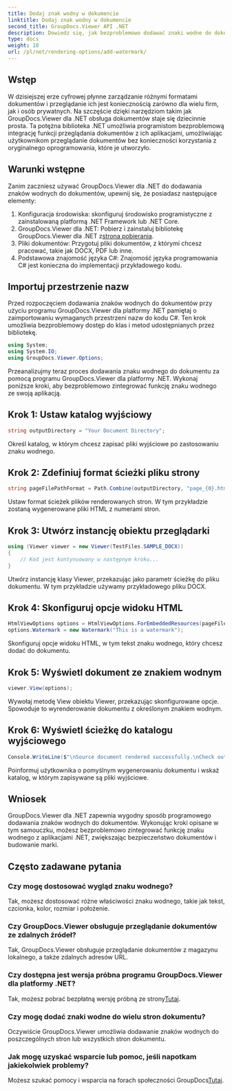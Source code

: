 ```yaml
---
title: Dodaj znak wodny w dokumencie
linktitle: Dodaj znak wodny w dokumencie
second_title: GroupDocs.Viewer API .NET
description: Dowiedz się, jak bezproblemowo dodawać znaki wodne do dokumentów za pomocą programu GroupDocs.Viewer dla platformy .NET. Zwiększ bezpieczeństwo dokumentów i budowanie marki dzięki temu łatwemu do zrozumienia samouczkowi.
type: docs
weight: 10
url: /pl/net/rendering-options/add-watermark/
---
```

## Wstęp
W dzisiejszej erze cyfrowej płynne zarządzanie różnymi formatami dokumentów i przeglądanie ich jest koniecznością zarówno dla wielu firm, jak i osób prywatnych. Na szczęście dzięki narzędziom takim jak GroupDocs.Viewer dla .NET obsługa dokumentów staje się dziecinnie prosta. Ta potężna biblioteka .NET umożliwia programistom bezproblemową integrację funkcji przeglądania dokumentów z ich aplikacjami, umożliwiając użytkownikom przeglądanie dokumentów bez konieczności korzystania z oryginalnego oprogramowania, które je utworzyło.
## Warunki wstępne
Zanim zaczniesz używać GroupDocs.Viewer dla .NET do dodawania znaków wodnych do dokumentów, upewnij się, że posiadasz następujące elementy:
1. Konfiguracja środowiska: skonfiguruj środowisko programistyczne z zainstalowaną platformą .NET Framework lub .NET Core.
2.  GroupDocs.Viewer dla .NET: Pobierz i zainstaluj bibliotekę GroupDocs.Viewer dla .NET z[strona pobierania](https://releases.groupdocs.com/viewer/net/).
3. Pliki dokumentów: Przygotuj pliki dokumentów, z którymi chcesz pracować, takie jak DOCX, PDF lub inne.
4. Podstawowa znajomość języka C#: Znajomość języka programowania C# jest konieczna do implementacji przykładowego kodu.

## Importuj przestrzenie nazw
Przed rozpoczęciem dodawania znaków wodnych do dokumentów przy użyciu programu GroupDocs.Viewer dla platformy .NET pamiętaj o zaimportowaniu wymaganych przestrzeni nazw do kodu C#. Ten krok umożliwia bezproblemowy dostęp do klas i metod udostępnianych przez bibliotekę.

```csharp
using System;
using System.IO;
using GroupDocs.Viewer.Options;
```

Przeanalizujmy teraz proces dodawania znaku wodnego do dokumentu za pomocą programu GroupDocs.Viewer dla platformy .NET. Wykonaj poniższe kroki, aby bezproblemowo zintegrować funkcję znaku wodnego ze swoją aplikacją.
## Krok 1: Ustaw katalog wyjściowy
```csharp
string outputDirectory = "Your Document Directory";
```
Określ katalog, w którym chcesz zapisać pliki wyjściowe po zastosowaniu znaku wodnego.
## Krok 2: Zdefiniuj format ścieżki pliku strony
```csharp
string pageFilePathFormat = Path.Combine(outputDirectory, "page_{0}.html");
```
Ustaw format ścieżek plików renderowanych stron. W tym przykładzie zostaną wygenerowane pliki HTML z numerami stron.
## Krok 3: Utwórz instancję obiektu przeglądarki
```csharp
using (Viewer viewer = new Viewer(TestFiles.SAMPLE_DOCX))
{
    // Kod jest kontynuowany w następnym kroku...
}
```
Utwórz instancję klasy Viewer, przekazując jako parametr ścieżkę do pliku dokumentu. W tym przykładzie używamy przykładowego pliku DOCX.
## Krok 4: Skonfiguruj opcje widoku HTML
```csharp
HtmlViewOptions options = HtmlViewOptions.ForEmbeddedResources(pageFilePathFormat);
options.Watermark = new Watermark("This is a watermark");
```
Skonfiguruj opcje widoku HTML, w tym tekst znaku wodnego, który chcesz dodać do dokumentu.
## Krok 5: Wyświetl dokument ze znakiem wodnym
```csharp
viewer.View(options);
```
Wywołaj metodę View obiektu Viewer, przekazując skonfigurowane opcje. Spowoduje to wyrenderowanie dokumentu z określonym znakiem wodnym.
## Krok 6: Wyświetl ścieżkę do katalogu wyjściowego
```csharp
Console.WriteLine($"\nSource document rendered successfully.\nCheck output in {outputDirectory}.");
```
Poinformuj użytkownika o pomyślnym wygenerowaniu dokumentu i wskaż katalog, w którym zapisywane są pliki wyjściowe.

## Wniosek
GroupDocs.Viewer dla .NET zapewnia wygodny sposób programowego dodawania znaków wodnych do dokumentów. Wykonując kroki opisane w tym samouczku, możesz bezproblemowo zintegrować funkcję znaku wodnego z aplikacjami .NET, zwiększając bezpieczeństwo dokumentów i budowanie marki.
## Często zadawane pytania
### Czy mogę dostosować wygląd znaku wodnego?
Tak, możesz dostosować różne właściwości znaku wodnego, takie jak tekst, czcionka, kolor, rozmiar i położenie.
### Czy GroupDocs.Viewer obsługuje przeglądanie dokumentów ze zdalnych źródeł?
Tak, GroupDocs.Viewer obsługuje przeglądanie dokumentów z magazynu lokalnego, a także zdalnych adresów URL.
### Czy dostępna jest wersja próbna programu GroupDocs.Viewer dla platformy .NET?
Tak, możesz pobrać bezpłatną wersję próbną ze strony[Tutaj](https://releases.groupdocs.com/).
### Czy mogę dodać znaki wodne do wielu stron dokumentu?
Oczywiście GroupDocs.Viewer umożliwia dodawanie znaków wodnych do poszczególnych stron lub wszystkich stron dokumentu.
### Jak mogę uzyskać wsparcie lub pomoc, jeśli napotkam jakiekolwiek problemy?
 Możesz szukać pomocy i wsparcia na forach społeczności GroupDocs[Tutaj](https://forum.groupdocs.com/c/viewer/9).